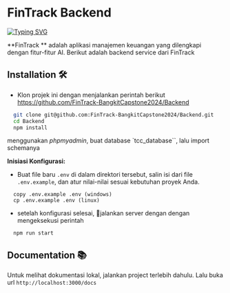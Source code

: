 
# FinTrack Backend

[![Typing SVG](https://readme-typing-svg.demolab.com?font=Fira+Code&weight=700&size=28&pause=1000&color=1388F7&random=false&width=435&lines=FinTrack)](https://git.io/typing-svg)

**FinTrack ** adalah aplikasi manajemen keuangan yang dilengkapi dengan fitur-fitur AI. Berikut adalah backend service dari FinTrack 


## Installation 🛠️

- Klon projek ini dengan menjalankan perintah berikut
https://github.com/FinTrack-BangkitCapstone2024/Backend
```bash
  git clone git@github.com:FinTrack-BangkitCapstone2024/Backend.git
  cd Backend
  npm install
```
menggunakan *phpmyadmin*, buat database `tcc_database``, lalu import schemanya

**Inisiasi Konfigurasi:**

- Buat file baru `.env` di dalam direktori tersebut, salin isi dari file `.env.example`, dan atur nilai-nilai sesuai kebutuhan proyek Anda.
```
  copy .env.example .env (windows)
  cp .env.example .env (linux)
```

- setelah konfigurasi selesai, 🚀jalankan server dengan dengan mengeksekusi perintah 
```
  npm run start
```

## Documentation 📚

Untuk melihat dokumentasi lokal, jalankan project terlebih dahulu. Lalu buka url `http://localhost:3000/docs`



    
